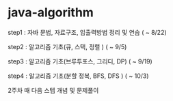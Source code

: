 # java-algorithm

step1 : 자바 문법, 자료구조, 입출력방법 정리 및 연습 ( ~ 8/22)

step2 : 알고리즘 기초(큐, 스택, 정렬 ) ( ~ 9/5)

step3 : 알고리즘 기초(브루투포스, 그리디, DP) ( ~ 9/19)

step4 : 알고리즘 기초(분할 정복, BFS, DFS ) ( ~ 10/3)

2주차 때 다음 스텝 개념 및 문제풀이
